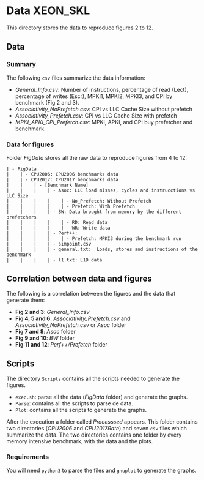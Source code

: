 # Data XEON\_SKL

This directory stores the data to reproduce figures 2 to 12.

## Data

### Summary

The following `csv` files summarize the data information:
- *General_Info.csv*: Number of instructions, percentage of read (Lect),
  percentage of writes (Escr), MPKI1, MPKI2, MPKI3, and CPI by benchmark (Fig 2
  and 3).
- *Associativity_NoPrefetch.csv*: CPI vs LLC Cache Size without prefetch
- *Associativity_Prefetch.csv*: CPI vs LLC Cache Size with prefetch
- *MPKI_APKI_CPI_Prefetch.csv*: MPKI, APKI, and CPI buy prefetcher and
  benchmark.

### Data for figures

Folder *FigData* stores all the raw data to reproduce figures from 4 to 12:

```
| - FigData
|    | - CPU2006: CPU2006 benchmarks data
|    | - CPU2017: CPU2017 benchmarks data
|    |    | - [Benchmark Name]
|    |    |    | - Asoc: LLC load misses, cycles and instrucctions vs LLC Size
|    |    |    |    | - No_Prefetch: Without Prefetch
|    |    |    |    | - Prefetch: With Prefetch
|    |    |    | - BW: Data brought from memory by the different prefetchers
|    |    |    |    | - RD: Read data
|    |    |    |    | - WR: Write data 
|    |    |    | - Perf++: 
|    |    |    |    | - Prefetch: MPKI3 during the benchmark run
|    |    |    | - simpoint.csv
|    |    |    | - general.txt:  Loads, stores and instructions of the benchmark
|    |    |    | - l1.txt: L1D data
```


## Correlation between data and figures

The following is a correlation between the figures and the data that generate
them:

- **Fig 2 and 3**: *General_Info.csv*
- **Fig 4, 5 and 6**: *Associativity_Prefetch.csv* and *Associativity_NoPrefetch.csv*
  or *Asoc* folder
- **Fig 7 and 8**: *Asoc* folder
- **Fig 9 and 10**: *BW* folder
- **Fig 11 and 12**: *Perf++/Prefetch* folder

## Scripts

The directory `Scripts` contains all the scripts needed to generate the
figures.

- `exec.sh`: parse all the data (*FigData* folder) and generate the graphs.
- `Parse`: contains all the scripts to parse de data.
- `Plot`: contains all the scripts to generate the graphs.

After the execution a folder called *Processsed* appears. This folder contains
two directories (*CPU2006* and *CPU2017Rate*) and seven `csv` files which
summarize the data. The two directories contains one folder by every memory
intensive benchmark, with the data and the plots.

### Requirements

You will need `python3` to parse the files and `gnuplot` to generate the graphs.
